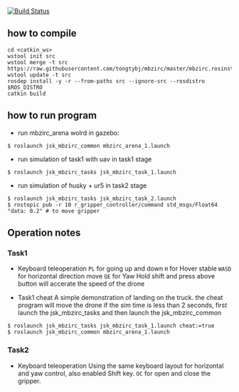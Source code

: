 [![Build Status](https://travis-ci.org/tongtybj/mbzirc.svg?branch=master)](https://travis-ci.org/tongtybj/mbzirc)

## how to compile

```
cd <catkin_ws>
wstool init src
wstool merge -t src https://raw.githubusercontent.com/tongtybj/mbzirc/master/mbzirc.rosinstall
wstool update -t src
rosdep install -y -r --from-paths src --ignore-src --rosdistro $ROS_DISTRO
catkin build
```

## how to run program

- run mbzirc_arena wolrd in gazebo:
```
$ roslaunch jsk_mbzirc_common mbzirc_arena_1.launch
```

- run simulation of task1 with uav in task1 stage
```
$ roslaunch jsk_mbzirc_tasks jsk_mbzirc_task_1.launch
```

- run simulation of husky + ur5 in task2 stage
```
$ roslaunch jsk_mbzirc_tasks jsk_mbzirc_task_2.launch
$ rostopic pub -r 10 r_gripper_controller/command std_msgs/Float64 "data: 0.2" # to move gripper
```

## Operation notes

### Task1 

- Keyboard teleoperation
```PL``` for going up and down
```H``` for Hover stable
```WASD``` for horizontal direction move
```QE``` for Yaw
Hold shift and press above button will accerate the speed of the drone

- Task1 cheat
A simple demonstration of landing on the truck.
the cheat program will move the drone if the sim time is less than 2 seconds, 
first launch the jsk_mbzirc_tasks and then launch the jsk_mbzirc_common
```
$ roslaunch jsk_mbzirc_tasks jsk_mbzirc_task_1.launch cheat:=true
$ roslaunch jsk_mbzirc_common mbzirc_arena_1.launch
```

### Task2

- Keyboard teleoperation
Using the same keyboard layout for horizontal and yaw control, also enabled Shift key.
```OC``` for open and close the gripper.


